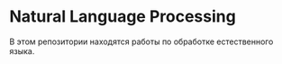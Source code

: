 # Natural Language Processing

В этом репозитории находятся работы по обработке естественного языка.
